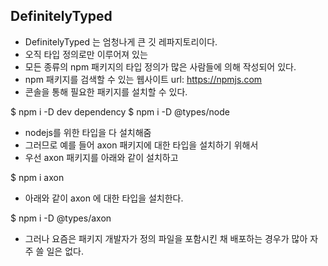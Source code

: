 ## DefinitelyTyped

- DefinitelyTyped 는 엄청나게 큰 깃 레파지토리이다.
- 오직 타입 정의로만 이루어져 있는
- 모든 종류의 npm 패키지의 타입 정의가 많은 사람들에 의해 작성되어 있다.
- npm 패키지를 검색할 수 있는 웹사이트 url: https://npmjs.com
- 콘솔을 통해 필요한 패키지를 설치할 수 있다.

$ npm i -D dev dependency
$ npm i -D @types/node 

- nodejs를 위한 타입을 다 설치해줌
- 그러므로 예를 들어 axon 패키지에 대한 타입을 설치하기 위해서
- 우선 axon 패키지를 아래와 같이 설치하고

$ npm i axon

- 아래와 같이 axon 에 대한 타입을 설치한다.

$ npm i -D @types/axon

- 그러나 요즘은 패키지 개발자가 정의 파일을 포함시킨 채 배포하는 경우가 많아 자주 쓸 일은 없다.
